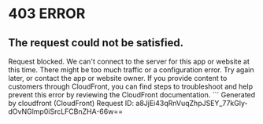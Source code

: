 # 403 ERROR

## The request could not be satisfied.

Request blocked. We can't connect to the server for this app or website at this time. There might be too much traffic or a configuration error. Try again later, or contact the app or website owner. If you provide content to customers through CloudFront, you can find steps to troubleshoot and help prevent this error by reviewing the CloudFront documentation. ```
Generated by cloudfront (CloudFront)
Request ID: a8JjEi43qRnVuqZhpJSEY_77kGly-dOvNGlmp0iSrcLFCBnZHA-66w==

```

